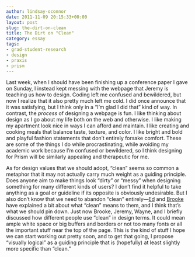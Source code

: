 ```yaml
---
author: lindsay-oconnor
date: 2011-11-09 20:15:33+00:00
layout: post
slug: the-dirt-on-clean
title: The Dirt on "Clean"
category: essay
tags:
- grad-student-research
- design
- praxis
- prism
---
```


Last week, when I should have been finishing up a conference paper I gave on Sunday, I instead kept messing with the webpage that Jeremy is teaching us how to design. Coding left me confused and bewildered, but now I realize that it also pretty much left me cold. I did once announce that it was satisfying, but I think only in a “I’m glad I did that” kind of way. In contrast, the _process_ of designing a webpage is fun. I like thinking about design as I go about my life both on the web and otherwise. I like making my apartment look nice in ways I can afford and maintain. I like creating and cooking meals that balance taste, texture, and color. I like bright and bold and playful fashion statements that don’t entirely forsake comfort. These are some of the things I do while procrastinating, while avoiding my academic work because I’m confused or bewildered, so I think designing for Prism will be similarly appealing and therapeutic for me.

As for design values that we should adopt, “clean” seems so common a metaphor that it may not actually carry much weight as a guiding principle. Does anyone aim to make things look “dirty” or “messy” when designing something for many different kinds of users? I don’t find it helpful to take anything as a goal or guideline if its opposite is obviously undesirable. But I also don’t know that we need to abandon “clean” entirely&mdash;[Ed](https://scholarslab.org/praxis-program/keeping-it-real%e2%80%a6-clean/) and [Brooke](https://scholarslab.org/praxis-program/designed-to-touch/) have explained a bit about what “clean” means to them, and I think that’s what we should pin down. Just now Brooke, Jeremy, Wayne, and I briefly discussed how different people use “clean” in design terms. It could mean ample white space or big buffers and borders or not too many fonts or all the important stuff near the top of the page. This is the kind of stuff I hope we can start working out pretty soon, and to get that going, I propose “visually logical” as a guiding principle that is (hopefully) at least slightly more specific than “clean.”
